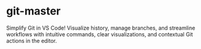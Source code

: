 # git-master
Simplify Git in VS Code! Visualize history, manage branches, and streamline workflows with intuitive commands, clear visualizations, and contextual Git actions in the editor.
